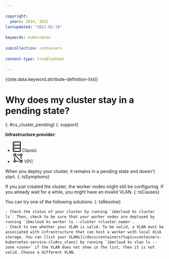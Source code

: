 ```yaml
---

copyright: 
  years: 2014, 2022
lastupdated: "2022-02-18"

keywords: kubernetes

subcollection: containers

content-type: troubleshoot

---
```


{{site.data.keyword.attribute-definition-list}}


# Why does my cluster stay in a pending state?
{: #cs_cluster_pending}
{: support}

**Infrastructure provider**:
* ![Classic infrastructure provider icon.](images/icon-classic-2.svg) Classic
* ![VPC infrastructure provider icon.](images/icon-vpc-2.svg) VPC


When you deploy your cluster, it remains in a pending state and doesn't start.
{: tsSymptoms}


If you just created the cluster, the worker nodes might still be configuring. If you already wait for a while, you might have an invalid VLAN.
{: tsCauses}



You can try one of the following solutions:
{: tsResolve}

    - Check the status of your cluster by running `ibmcloud ks cluster ls`. Then, check to be sure that your worker nodes are deployed by running `ibmcloud ks worker ls --cluster <cluster_name>`.
    - Check to see whether your VLAN is valid. To be valid, a VLAN must be associated with infrastructure that can host a worker with local disk storage. You can [list your VLANs](/docs/containers?topic=containers-kubernetes-service-cli#cs_vlans) by running `ibmcloud ks vlan ls --zone <zone>` if the VLAN does not show in the list, then it is not valid. Choose a different VLAN.



